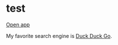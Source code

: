 # test

[Open app](moneyverse://quiz/1?passcode=123456)

My favorite search engine is [Duck Duck Go](https://duckduckgo.com).
